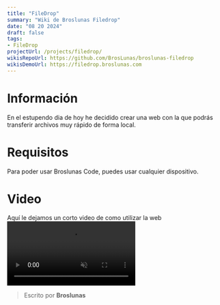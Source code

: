 ```yaml
---
title: "FileDrop"
summary: "Wiki de Broslunas Filedrop"
date: "08 20 2024"
draft: false
tags:
- FileDrop
projectUrl: /projects/filedrop/
wikisRepoUrl: https://github.com/BrosLunas/broslunas-filedrop
wikisDemoUrl: https://filedrop.broslunas.com
---
```

# Información
En el estupendo dia de hoy he decidido crear una web con la que podrás transferir archivos muy rápido de forma local.

# Requisitos
Para poder usar Broslunas Code, puedes usar cualquier dispositivo.

# Video
Aquí le dejamos un corto video de como utilizar la web
<video class="container video" controls muted>
    <source src="/assets/video/web/filedrop.mp4" type="video/mp4">
</video>

> Escrito por **Broslunas**